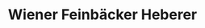 ---
title: "Wiener Feinbäcker Heberer"
url: /jena/wiener-feinbaecker-heberer-knebelstrasse/
shop: Bäckerei
---